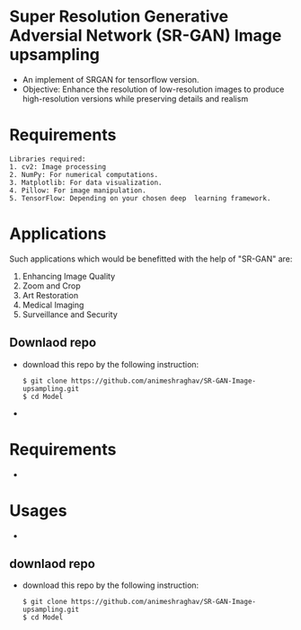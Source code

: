 # Super Resolution Generative Adversial Network (SR-GAN) Image upsampling
  - An implement of SRGAN for tensorflow version.
  - Objective: Enhance the resolution of low-resolution images to produce high-resolution versions while preserving details and realism

# Requirements
    Libraries required:
    1. cv2: Image processing
    2. NumPy: For numerical computations.
    3. Matplotlib: For data visualization.
    4. Pillow: For image manipulation.
    5. TensorFlow: Depending on your chosen deep  learning framework.
  
# Applications
  Such applications which would be benefitted with the help of "SR-GAN" are:
  1. Enhancing Image Quality
  2. Zoom and Crop
  3. Art Restoration
  4. Medical Imaging
  5. Surveillance and Security 

  ## Downlaod repo
  - download this repo by the following instruction:
  
        $ git clone https://github.com/animeshraghav/SR-GAN-Image-upsampling.git
        $ cd Model
  - 

# Requirements
  -
  
# Usages
  -
  ## downlaod repo
  - download this repo by the following instruction:
  
        $ git clone https://github.com/animeshraghav/SR-GAN-Image-upsampling.git
        $ cd Model